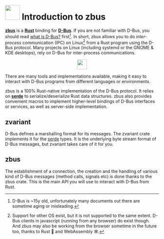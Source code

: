# <img src="https://storage.googleapis.com/fdo-gitlab-uploads/project/avatar/3213/zbus-logomark.png" width="48" height="48"/> Introduction to zbus

**[zbus]** is a **[Rust]** binding for **[D-Bus]**. If you are not familiar with
D-Bus, you should read [what is D-Bus?] first[^outdated]. In short, zbus allows
you to do *inter-process* communication (IPC) on Linux[^otheros] from a Rust
program using the D-Bus protocol. Many projects on Linux (including systemd or
the GNOME & KDE desktops), rely on D-Bus for inter-process communications.

<p align="center">
  <img src="https://www.freedesktop.org/png/freedesktop-logo.png" height="32"/>
</p>

There are many tools and implementations available, making it easy to interact
with D-Bus programs from different languages or environments.

zbus is a 100% Rust-native implementation of the D-Bus protocol. It relies on
**[serde]** to serialize/deserialize Rust data structures. zbus also provides
convenient macros to implement higher-level bindings of D-Bus interfaces or
services, as well as server-side implementation.

## zvariant

D-Bus defines a marshalling format for its messages. The zvariant crate
implements it for the [serde] types. It is the underlying byte stream format of
D-Bus messages, but zvariant takes care of it for you.

## zbus

The establishment of a connection, the creation and the handling of various kind
of D-Bus messages (method calls, signals etc) is done thanks to the zbus crate.
This is the main API you will use to interact with D-Bus from Rust.


[zbus]: https://gitlab.freedesktop.org/zeenix/zbus
[Rust]: https://www.rust-lang.org/
[D-Bus]: https://dbus.freedesktop.org/
[what is D-Bus?]: https://www.freedesktop.org/wiki/Software/dbus/#index1h1
[serde]: https://serde.rs/

[^outdated]: D-Bus is ~15y old, unfortunately many documents out there are
    sometime aging or misleading.

[^otheros]: Support for other OS exist, but it is not supported to the same
    extent. D-Bus clients in javascript (running from any browser) do exist
    though. And zbus may also be working from the browser sometime in the future
    too, thanks to Rust 🦀 and WebAssembly 🕸.
